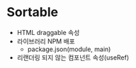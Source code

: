 # Sortable

- HTML draggable 속성
- 라이브러리 NPM 배포
  - package.json(module, main)
- 리랜더링 되지 않는 컴포넌트 속성(useRef)
